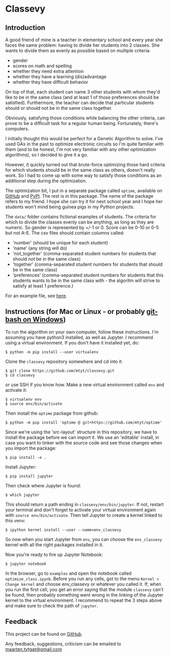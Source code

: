 # Classevy
## Introduction
A good friend of mine is a teacher in elementary school and every year she
faces the same problem: having to divide her students into 2 classes. She wants
to divide them as evenly as possible based on multiple criteria:
- gender
- scores on math and spelling
- whether they need extra attention
- whether they have a learning (dis)advantage
- whether they have difficult behavior

On top of that, each student can name 3 other students with whom they'd like to
be in the same class (and at least 1 of those preferences should be satisfied).
Furthermore, the teacher can decide that particular students should or should
not be in the same class together.

Obviously, satisfying those conditions while balancing the other criteria, can
prove to be a difficult task for a regular human being. Fortunately, there's
computers.

I initially thought this would be perfect for a Genetic Algorithm to solve.
I've used GAs in the past to optimize electronic circuits so I'm quite familiar
with them (and to be honest, I'm not very familiar with any other optimization
algorithms), so I decided to give it a go.

However, it quickly turned out that brute-force optimizing those hard criteria
for which students should be in the same class as others, doesn't really work.
So I had to come up with some way to satisfy those conditions as an additional
step during the optimization.

The optimization bit, I put in a separate package called `optime`, available on
[GitHub](https://github.com/mtyt/optime) and
[PyPI](https://pypi.org/project/optime/).
The rest is in this package. The name of the package refers to my friend.
I hope she can try it for next school year and I hope her students won't mind
being guinea pigs in my Python projects.

The `data/` folder contains fictional examples of students. The criteria for
which to divide the classes evenly can be anything, as long as they are numeric.
So gender is represented by +/-1 or 0. Score can be 0-10 or 0-5 but not A-E.
The csv files should contain columns called:
- 'number' (should be unique for each student)
- 'name' (any string will do)
- 'not_together' (comma-separated student numbers for students that should *not*
be in the same class)
- 'together' (comma-separated student numbers for students that should
be in the same class)
- 'preferences' (comma-separated student numbers for students that this students
wants to be in the same class with - the algoritm will strive to satisfy at
least 1 preference.)

For an example file, see [here](https://github.com/mtyt/classevy/blob/main/data/students_example.csv).

## Instructions (for Mac or Linux - or probably [git-bash on Windows](https://git-scm.com/download/win))
To run the algorithm on your own computer, follow these instructions. I'm assuming you
have python3 installed, as well as Jupyter.
I recommend using a virtual environment. If you don't have it installed yet, do:

    $ python -m pip install --user virtualenv

Clone the `classevy` repository somewhere and cd into it:

    $ git clone https://github.com/mtyt/classevy.git
    $ cd classevy 

or use SSH if you know how.
Make a new virtual environment called `env` and activate it:

    $ virtualenv env
    $ source env/bin/activate

Then install the `optime` package from github:

    $ python -m pip install 'optime @ git+https://github.com/mtyt/optime'

Since we're using the 'src-layout' structure in this repository, we have to install the
package before we can import it. We use an 'editable' install, in case you want to tinker
with the source code and see those changes when you import the package:

    $ pip install -e .

Install Jupyter:

    $ pip install jupyter
    
Then check where Jupyter is found:

    $ which jupyter

This should return a path ending in `classevy/env/bin/jupyter`. If not, restart your
terminal and don't forget to activate your virtual environment again with `source env/bin/activate`.
Then tell Jupyter to create a kernel linked to this venv:

    $ ipython kernel install --user --name=env_classevy

So now when you start Jupyter from `env`, you can choose the `env_classevy` kernel with all
the right packages installed in it.


Now you're ready to fire up Jupyter Notebook:

    $ jupyter notebook

In the browser, go to `examples` and open the notebook called `optimize_class.ipynb`.
Before you run any cells, got to the menu `Kernel > Change kernel` and choose env_classevy or whatever you called it.
If, when you run the first cell, you get an error saying that the module `classevy` can't be found,
then probably something went wrong in the linking of the Jupyter kernel to the virtual
environment. I recommend to repeat the 3 steps above and make sure to check the path
of `jupyter`.

## Feedback
This project can be found on [GitHub](https://github.com/mtyt/classevy).

Any feedback, suggestions, criticism can be emailed to maarten.tytgat@gmail.com